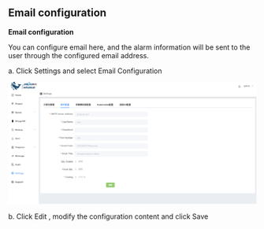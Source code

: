 ## Email configuration

**Email configuration**

You can configure email here, and the alarm information will be sent to the user through the configured email address.

a. Click Settings and select Email Configuration

![1](../../../../images/whalealPlatformImages/Emailconfiguration.png)



b. Click Edit , modify the configuration content and click Save

